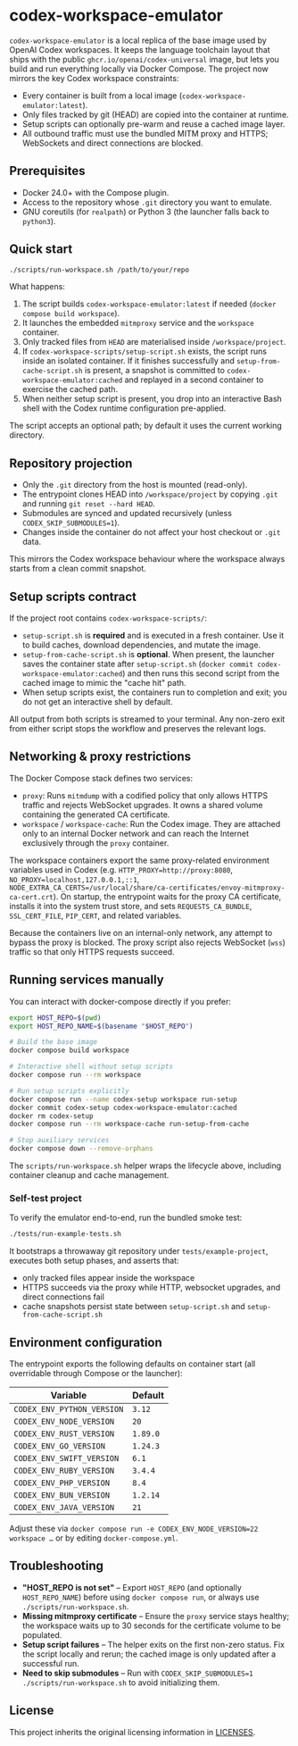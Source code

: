 # codex-workspace-emulator

`codex-workspace-emulator` is a local replica of the base image used by OpenAI Codex workspaces. It keeps the language toolchain layout that ships with the public `ghcr.io/openai/codex-universal` image, but lets you build and run everything locally via Docker Compose. The project now mirrors the key Codex workspace constraints:

- Every container is built from a local image (`codex-workspace-emulator:latest`).
- Only files tracked by git (HEAD) are copied into the container at runtime.
- Setup scripts can optionally pre-warm and reuse a cached image layer.
- All outbound traffic must use the bundled MITM proxy and HTTPS; WebSockets and direct connections are blocked.

## Prerequisites

- Docker 24.0+ with the Compose plugin.
- Access to the repository whose `.git` directory you want to emulate.
- GNU coreutils (for `realpath`) or Python 3 (the launcher falls back to `python3`).

## Quick start

```bash
./scripts/run-workspace.sh /path/to/your/repo
```

What happens:

1. The script builds `codex-workspace-emulator:latest` if needed (`docker compose build workspace`).
2. It launches the embedded `mitmproxy` service and the `workspace` container.
3. Only tracked files from `HEAD` are materialised inside `/workspace/project`.
4. If `codex-workspace-scripts/setup-script.sh` exists, the script runs inside an isolated container. If it finishes successfully and `setup-from-cache-script.sh` is present, a snapshot is committed to `codex-workspace-emulator:cached` and replayed in a second container to exercise the cached path.
5. When neither setup script is present, you drop into an interactive Bash shell with the Codex runtime configuration pre-applied.

The script accepts an optional path; by default it uses the current working directory.

## Repository projection

- Only the `.git` directory from the host is mounted (read-only).
- The entrypoint clones HEAD into `/workspace/project` by copying `.git` and running `git reset --hard HEAD`.
- Submodules are synced and updated recursively (unless `CODEX_SKIP_SUBMODULES=1`).
- Changes inside the container do not affect your host checkout or `.git` data.

This mirrors the Codex workspace behaviour where the workspace always starts from a clean commit snapshot.

## Setup scripts contract

If the project root contains `codex-workspace-scripts/`:

- `setup-script.sh` is **required** and is executed in a fresh container. Use it to build caches, download dependencies, and mutate the image.
- `setup-from-cache-script.sh` is **optional**. When present, the launcher saves the container state after `setup-script.sh` (`docker commit codex-workspace-emulator:cached`) and then runs this second script from the cached image to mimic the "cache hit" path.
- When setup scripts exist, the containers run to completion and exit; you do not get an interactive shell by default.

All output from both scripts is streamed to your terminal. Any non-zero exit from either script stops the workflow and preserves the relevant logs.

## Networking & proxy restrictions

The Docker Compose stack defines two services:

- `proxy`: Runs `mitmdump` with a codified policy that only allows HTTPS traffic and rejects WebSocket upgrades. It owns a shared volume containing the generated CA certificate.
- `workspace` / `workspace-cache`: Run the Codex image. They are attached only to an internal Docker network and can reach the Internet exclusively through the `proxy` container.

The workspace containers export the same proxy-related environment variables used in Codex (e.g. `HTTP_PROXY=http://proxy:8080`, `NO_PROXY=localhost,127.0.0.1,::1`, `NODE_EXTRA_CA_CERTS=/usr/local/share/ca-certificates/envoy-mitmproxy-ca-cert.crt`). On startup, the entrypoint waits for the proxy CA certificate, installs it into the system trust store, and sets `REQUESTS_CA_BUNDLE`, `SSL_CERT_FILE`, `PIP_CERT`, and related variables.

Because the containers live on an internal-only network, any attempt to bypass the proxy is blocked. The proxy script also rejects WebSocket (`wss`) traffic so that only HTTPS requests succeed.

## Running services manually

You can interact with docker-compose directly if you prefer:

```bash
export HOST_REPO=$(pwd)
export HOST_REPO_NAME=$(basename "$HOST_REPO")

# Build the base image
docker compose build workspace

# Interactive shell without setup scripts
docker compose run --rm workspace

# Run setup scripts explicitly
docker compose run --name codex-setup workspace run-setup
docker commit codex-setup codex-workspace-emulator:cached
docker rm codex-setup
docker compose run --rm workspace-cache run-setup-from-cache

# Stop auxiliary services
docker compose down --remove-orphans
```

The `scripts/run-workspace.sh` helper wraps the lifecycle above, including container cleanup and cache management.

### Self-test project

To verify the emulator end-to-end, run the bundled smoke test:

```bash
./tests/run-example-tests.sh
```

It bootstraps a throwaway git repository under `tests/example-project`, executes both setup phases, and asserts that:
- only tracked files appear inside the workspace
- HTTPS succeeds via the proxy while HTTP, websocket upgrades, and direct connections fail
- cache snapshots persist state between `setup-script.sh` and `setup-from-cache-script.sh`

## Environment configuration

The entrypoint exports the following defaults on container start (all overridable through Compose or the launcher):

| Variable | Default |
| -------- | ------- |
| `CODEX_ENV_PYTHON_VERSION` | `3.12` |
| `CODEX_ENV_NODE_VERSION` | `20` |
| `CODEX_ENV_RUST_VERSION` | `1.89.0` |
| `CODEX_ENV_GO_VERSION` | `1.24.3` |
| `CODEX_ENV_SWIFT_VERSION` | `6.1` |
| `CODEX_ENV_RUBY_VERSION` | `3.4.4` |
| `CODEX_ENV_PHP_VERSION` | `8.4` |
| `CODEX_ENV_BUN_VERSION` | `1.2.14` |
| `CODEX_ENV_JAVA_VERSION` | `21` |

Adjust these via `docker compose run -e CODEX_ENV_NODE_VERSION=22 workspace …` or by editing `docker-compose.yml`.

## Troubleshooting

- **"HOST_REPO is not set"** – Export `HOST_REPO` (and optionally `HOST_REPO_NAME`) before using `docker compose run`, or always use `./scripts/run-workspace.sh`.
- **Missing mitmproxy certificate** – Ensure the `proxy` service stays healthy; the workspace waits up to 30 seconds for the certificate volume to be populated.
- **Setup script failures** – The helper exits on the first non-zero status. Fix the script locally and rerun; the cached image is only updated after a successful run.
- **Need to skip submodules** – Run with `CODEX_SKIP_SUBMODULES=1 ./scripts/run-workspace.sh` to avoid initializing them.

## License

This project inherits the original licensing information in [LICENSES](LICENSES).
